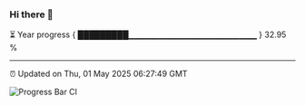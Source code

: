 ### Hi there 👋

⏳ Year progress { █████████▁▁▁▁▁▁▁▁▁▁▁▁▁▁▁▁▁▁▁▁▁ } 32.95 %

---

⏰ Updated on Thu, 01 May 2025 06:27:49 GMT

![Progress Bar CI](https://github.com/liununu/liununu/workflows/Progress%20Bar%20CI/badge.svg)
